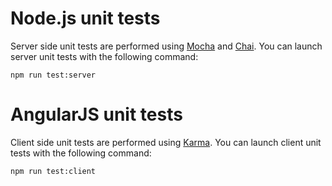 # Node.js unit tests

Server side unit tests are performed using [Mocha](http://mochajs.org/) and [Chai](http://chaijs.com/). You can launch server unit tests with the following command:

    npm run test:server

# AngularJS unit tests

Client side unit tests are performed using [Karma](http://karma-runner.github.io/0.13/index.html). You can launch client unit tests with the following command:

    npm run test:client
